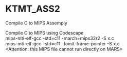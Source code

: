 # KTMT_ASS2
Compile C to MIPS Assemply

Compile C to MIPS using Codescape<br>
mips-mti-elf-gcc -std=c11 -march=mips32r2 -S x.c<br>
mips-mti-elf-gcc -std=c11 -fomit-frame-pointer -S x.c<br>
<Attention: this MIPS file cannot run directly on MARS>